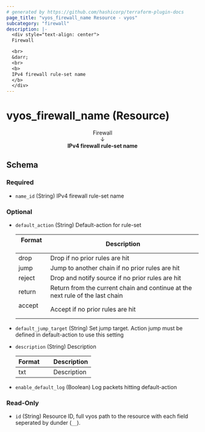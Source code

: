 ```yaml
---
# generated by https://github.com/hashicorp/terraform-plugin-docs
page_title: "vyos_firewall_name Resource - vyos"
subcategory: "firewall"
description: |-
  <div style="text-align: center">
  Firewall

  <br>
  &darr;
  <br>
  <b>
  IPv4 firewall rule-set name
  </b>
  </div>
---
```


# vyos_firewall_name (Resource)

<div style="text-align: center">
Firewall

<br>
&darr;
<br>
<b>
IPv4 firewall rule-set name
</b>
</div>



<!-- schema generated by tfplugindocs -->
## Schema

### Required

- `name_id` (String) IPv4 firewall rule-set name

### Optional

- `default_action` (String) Default-action for rule-set

    |  Format &emsp; | Description  |
    |----------|---------------|
    |  drop  &emsp; |  Drop if no prior rules are hit  |
    |  jump  &emsp; |  Jump to another chain if no prior rules are hit  |
    |  reject  &emsp; |  Drop and notify source if no prior rules are hit  |
    |  return  &emsp; |  Return from the current chain and continue at the next rule of the last chain  |
    |  accept  &emsp; |  Accept if no prior rules are hit  |
- `default_jump_target` (String) Set jump target. Action jump must be defined in default-action to use this setting
- `description` (String) Description

    |  Format &emsp; | Description  |
    |----------|---------------|
    |  txt  &emsp; |  Description  |
- `enable_default_log` (Boolean) Log packets hitting default-action

### Read-Only

- `id` (String) Resource ID, full vyos path to the resource with each field seperated by dunder (`__`).
